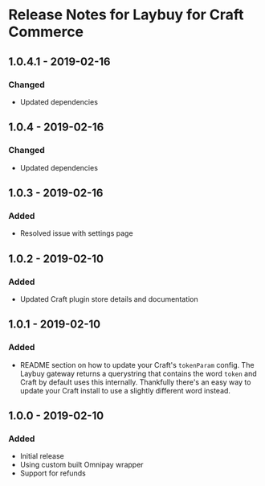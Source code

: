 # Release Notes for Laybuy for Craft Commerce

## 1.0.4.1 - 2019-02-16
### Changed
- Updated dependencies 

## 1.0.4 - 2019-02-16
### Changed
- Updated dependencies 

## 1.0.3 - 2019-02-16
### Added
- Resolved issue with settings page

## 1.0.2 - 2019-02-10
### Added
- Updated Craft plugin store details and documentation

## 1.0.1 - 2019-02-10
### Added
- README section on how to update your Craft's `tokenParam` config. The Laybuy gateway returns a querystring that contains the word `token` and Craft by default uses this internally. Thankfully there's an easy way to update your Craft install to use a slightly different word instead.

## 1.0.0 - 2019-02-10
### Added
- Initial release
- Using custom built Omnipay wrapper
- Support for refunds
